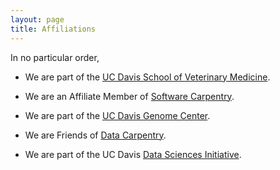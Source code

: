 ```yaml
---
layout: page
title: Affiliations
---
```


In no particular order,

* We are part of the [UC Davis School of Veterinary Medicine](http://www.vetmed.ucdavis.edu/index.cfm).

* We are an Affiliate Member of [Software Carpentry](http://software-carpentry.org/).

* We are part of the [UC Davis Genome Center](http://genomecenter.ucdavis.edu/).

* We are Friends of [Data Carpentry](http://datacarpentry.org/).

* We are part of the UC Davis [Data Sciences Initiative](http://datascience.ucdavis.edu/).
